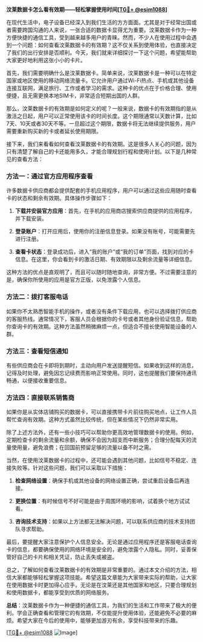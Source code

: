 **汶莱数据卡怎么看有效期——轻松掌握使用时间[[TG💪+ @esim1088](https://t.me/s/esim1088)]**

在现代生活中，电子设备已经深入到我们生活的方方面面。尤其是对于经常出国或者需要跨国沟通的人来说，一张合适的数据卡显得尤为重要。汶莱数据卡作为一种方便快捷的通信工具，受到越来越多用户的青睐。然而，不少人在使用过程中会遇到一个问题：如何查看汶莱数据卡的有效期？这不仅关系到使用体验，也直接决定了我们的出行安排是否顺利。今天，我们就来详细探讨一下这个问题，希望能帮助大家更好地利用这张小小的卡片。

首先，我们需要明确什么是汶莱数据卡。简单来说，汶莱数据卡是一种可以在特定国家或地区使用的移动网络流量卡。它允许用户通过Wi-Fi热点、手机或其他设备连接互联网，满足旅行、工作或者学习的需求。这种卡的优点在于价格合理、使用便捷，且无需更换本地SIM卡，非常适合短期出国的人群。

那么，汶莱数据卡的有效期是如何定义的呢？一般来说，数据卡的有效期指的是从激活之日起，用户可以正常使用该卡的时间长度。这个期限通常以天数计算，比如7天、10天或者30天不等。一旦超过这个期限，数据卡将无法继续提供服务，用户需要重新购买新的卡或者延长使用期限。

接下来，我们来看看如何查看汶莱数据卡的有效期。这是很多人关心的问题，因为只有清楚了解自己的卡还能用多久，才能合理规划行程和使用计划。以下是几种常见的查看方法：

### 方法一：通过官方应用程序查看

许多数据卡供应商都会提供配套的手机应用程序，用户可以通过这些应用随时查看卡的状态和剩余有效期。具体操作步骤如下：

1. **下载并安装官方应用**：首先，在手机的应用商店搜索供应商提供的应用程序，并下载安装。
   
2. **登录账户**：打开应用后，使用你的注册信息登录。如果没有账号，可能需要先进行注册。

3. **查看卡状态**：登录成功后，进入“我的账户”或“我的订单”页面，找到对应的卡信息。在这里，你会看到卡的激活日期、有效期限以及剩余流量等详细信息。

这种方法的优点是直观明了，而且可以随时随地查询，非常方便。不过需要注意的是，确保你所使用的应用是官方正版，以免泄露个人信息。

### 方法二：拨打客服电话

如果你不太熟悉智能手机的操作，或者没有条件下载应用，也可以选择拨打供应商的客服热线。通常情况下，客服人员会根据你的卡号或者其他身份验证信息，帮助你查询卡的有效期。这种方法虽然稍微麻烦一点，但适合不擅长使用智能设备的人群。

### 方法三：查看短信通知

有些供应商会在卡即将到期时，主动向用户发送提醒短信。如果收到这样的消息，记得及时处理，避免因忘记续费而影响正常使用。同时，这也提醒我们要保持通讯畅通，以便接收重要信息。

### 方法四：直接联系销售商

如果你是从实体店铺购买的数据卡，可以直接携带卡片前往购买地点，让工作人员帮忙查询有效期。这种方式虽然比较传统，但在某些情况下仍然非常实用。

除了上述方法外，还有一些小技巧可以帮助你更高效地管理数据卡的使用。例如，定期检查卡的剩余流量和余额，确保不会因为超支而中断服务；合理分配每天的流量使用量，避免浪费；在回国前预留足够的流量以备不时之需。

当然，在使用汶莱数据卡的过程中，还可能会遇到其他问题，比如信号不稳定、连接失败等。针对这些问题，我们可以采取以下措施：

1. **检查网络设置**：确保手机或其他设备的网络设置正确，尝试重启设备后再连接。
   
2. **更换位置**：有时候信号不好可能是由于周围环境的影响，试着换个地方试试看。

3. **咨询技术支持**：如果以上方法都无法解决问题，可以联系供应商的技术支持团队寻求帮助。

最后，要提醒大家注意保护个人信息安全。无论是通过应用程序还是客服电话查询卡的信息，都要确保使用的网络环境是安全的，避免泄露个人隐私。同时，妥善保管好自己的卡片和相关凭证，防止丢失或被盗。

总之，了解如何查看汶莱数据卡的有效期是非常重要的。通过本文介绍的方法，相信大家都能够轻松掌握这项技能。希望这篇文章能为大家带来实际的帮助，让大家在使用数据卡时更加得心应手。无论是在汶莱还是其他国家和地区，只要合理规划和使用数据卡，都能享受到优质的网络服务。

**总结**：汶莱数据卡作为一种便捷的通信工具，为我们的生活和工作带来了极大的便利。学会正确查看和管理它的有效期，不仅能提升使用体验，还能避免不必要的麻烦。希望大家在今后的使用中，能够更加游刃有余，享受科技带来的乐趣。

[[TG💪+ @esim1088](https://t.me/s/esim1088) ![Image](https://i.postimg.cc/4NQfJmqS/Snipaste-2025-05-13-00-14-12.png)]